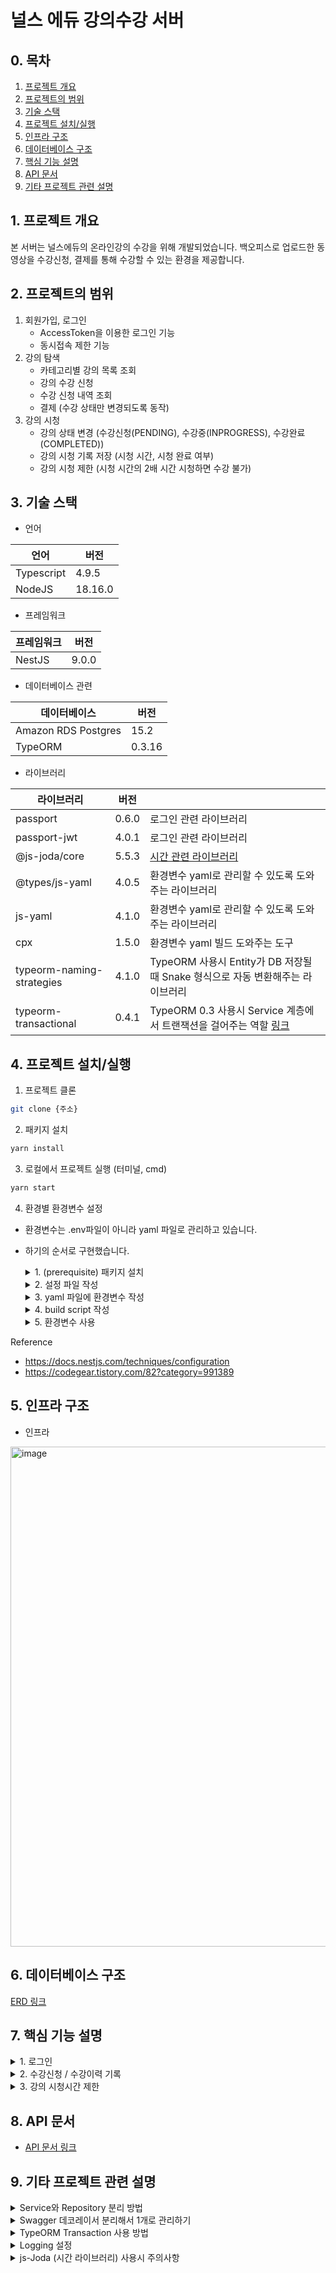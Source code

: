 # 널스 에듀 강의수강 서버

## 0. 목차

1. [프로젝트 개요](#1.-프로젝트-개요)
2. [프로젝트의 범위](#2.-프로젝트의-범위)
3. [기술 스택](#3.-기술-스택)
4. [프로젝트 설치/실행](#4.-프로젝트-설치/실행)
5. [인프라 구조](#5.-인프라-구조)
6. [데이터베이스 구조](#6.-데이터베이스-구조)
7. [핵심 기능 설명](#7.-핵심-기능-설명)
8. [API 문서](#8.-API-문서)
9. [기타 프로젝트 관련 설명](#9.-기타-프로젝트-관련-설명)

<a name="1.-프로젝트-개요"></a>
## 1. 프로젝트 개요
본 서버는 널스에듀의 온라인강의 수강을 위해 개발되었습니다.
백오피스로 업로드한 동영상을 수강신청, 결제를 통해 수강할 수 있는 환경을 제공합니다.

<a name="2.-프로젝트의-범위"></a>
## 2. 프로젝트의 범위

1. 회원가입, 로그인
    - AccessToken을 이용한 로그인 기능
    - 동시접속 제한 기능
2. 강의 탐색
    - 카테고리별 강의 목록 조회
    - 강의 수강 신청
    - 수강 신청 내역 조회
    - 결제 (수강 상태만 변경되도록 동작)
3. 강의 시청
    - 강의 상태 변경 (수강신청(PENDING), 수강중(INPROGRESS), 수강완료(COMPLETED))
    - 강의 시청 기록 저장 (시청 시간, 시청 완료 여부)
    - 강의 시청 제한 (시청 시간의 2배 시간 시청하면 수강 불가)

<a name="3.-기술-스택"></a>
## 3. 기술 스택

- 언어

| 언어         | 버전      |
|------------|---------|
| Typescript | 4.9.5   |
| NodeJS     | 18.16.0 |

- 프레임워크

| 프레임워크   | 버전    |
|---------|-------|
| NestJS  | 9.0.0 |

- 데이터베이스 관련

| 데이터베이스              | 버전     |
|---------------------|--------|
| Amazon RDS Postgres | 15.2   |
| TypeORM             | 0.3.16 |

- 라이브러리

| 라이브러리                     | 버전    |                                                                                                   |
|---------------------------|-------|---------------------------------------------------------------------------------------------------|
| passport                  | 0.6.0 | 로그인 관련 라이브러리                                                                                      |
| passport-jwt              | 4.0.1 | 로그인 관련 라이브러리                                                                                      |
| @js-joda/core             | 5.5.3 | [시간 관련 라이브러리](https://jojoldu.tistory.com/600)                                                    |
| @types/js-yaml            | 4.0.5 | 환경변수 yaml로 관리할 수 있도록 도와주는 라이브러리                                                                   |
| js-yaml                   | 4.1.0 | 환경변수 yaml로 관리할 수 있도록 도와주는 라이브러리                                                                   |
| cpx                       | 1.5.0 | 환경변수 yaml 빌드 도와주는 도구                                                                              |
| typeorm-naming-strategies | 4.1.0 | TypeORM 사용시 Entity가 DB 저장될때 Snake 형식으로 자동 변환해주는 라이브러리                                             |
| typeorm-transactional     | 0.4.1 | TypeORM 0.3 사용시 Service 계층에서 트랜잭션을 걸어주는 역할 [링크](https://github.com/Aliheym/typeorm-transactional) |

<a name="4.-프로젝트-설치/실행"></a>
## 4. 프로젝트 설치/실행

1. 프로젝트 클론

```bash
git clone {주소}
```

2. 패키지 설치

```bash
yarn install
```

3. 로컬에서 프로젝트 실행 (터미널, cmd)

```bash
yarn start
```

4. 환경별 환경변수 설정
- 환경변수는 .env파일이 아니라 yaml 파일로 관리하고 있습니다.
- 하기의 순서로 구현했습니다.

    <details>
    <summary> 1. (prerequisite) 패키지 설치</summary>

    ```shell
    $ yarn add @nestjs/config
    $ yarn add js-yaml
    $ yarn add @types/js-yaml --dev
    $ yarn add cpx # 파일 copy 도구
    ```
    </details>

    <details>
    <summary> 2. 설정 파일 작성 </summary>

    - config 설정 ./config/configuration.ts에 위치
        - 환경변수는 process.env.ENV로 관리
        - 환경변수는 local, test, prod로 구분

    ```typescript
    import { readFileSync } from 'fs';
    import * as yaml from 'js-yaml';
    import { join } from 'path';
    
    const env = process.env.ENV || 'local'; // 로컬, 운영, 개발 등 환경변수 분기 부분 
    const YAML_CONFIG_FILENAME = `config.${env}.yaml`;
    
    export default () => {
      return yaml.load(
        readFileSync(join(__dirname, YAML_CONFIG_FILENAME), 'utf8'),
      ) as Record<string, any>;
    };
    ```
    </details>

    <details>
    <summary> 3. yaml 파일에 환경변수 작성 </summary>

    - yaml 파일은 ./config/config.{env}.yaml에 위치
    - 아래의 예시는 config.local.yaml 파일
    ```yaml
    env: local
    
    service:
      name: 'nurseedu-backend'
    
    http:
      host: 'localhost'
    port: 3000
    
    jwt: # 토큰 관련 설정
    accessToken:
      secret: 'devcamp'
    expiresIn: '14d'
    
    db: # DB 관련 설정
    postgres:
      type: 'postgres'
    host: 'host'
    port: 5432
    databaseName: 'postgres'
    username: 'postgres'
    password: 'nurseedu'
    schema: 'nurse_edu'
    synchronize: false # DB 스키마 자동 동기화 옵션 (프로덕션에서는 절때로 false)
    logging: true # SQL 로깅 옵션
    connectTimeout: 30000 # 30s connection timeout
    queryTimeout: 10000 # 10s query timeout
    ```
    </details>

    <details>
    <summary> 4. build script 작성 </summary>

    - package.json
    ```json
    // dist 디렉토리에 yaml 파일 복사 명령
    "copy-files": "cpx \"config/*.yaml\" dist/config/",
    "prebuild": "rimraf dist",
    "build": "yarn run copy-files && nest build",
    "format": "prettier --write \"src/**/*.ts\" \"test/**/*.ts\"",
    "start": "yarn run copy-files && nest start",
    "start:dev": "yarn run copy-files && nest start --watch",
    
    ```
    - nest-cli.json
        - nest bulld 시 dist 디렉토리 삭제, 생성이 자동입니다.
        - cpx를 사용해서 yaml 파일을 복사했는데 dist 디렉토리를 삭제하고 생성하며 파일이 사라지는 문제가 있었습니다.
        - 아래 옵션을 false로 입력하고  `"prebuild": "rimraf dist",` 스크립트로 dist를 수동 삭제하도록 설정했습니다.
    ```json
    "compilerOptions": {
      "deleteOutDir": false
    }
    ```
    </details>

    <details>
    <summary> 5. 환경변수 사용 </summary>

    - 프로젝트 내에서 yaml에 작성한 변수가 필요할때 아래와 같이 사용하면 됩니다.
    ```typescript
    const {
      http: { port },
    } = configuration();
    ```
    </details>

Reference

- https://docs.nestjs.com/techniques/configuration
- https://codegear.tistory.com/82?category=991389

<a name="5.-인프라-구조"></a>
## 5. 인프라 구조

- 인프라

<img width="800" alt="image" src="https://github.com/kingseungil/teamsparta-devcamp-nurseedu/assets/109774037/d5c2aeb6-9404-43bd-afa4-afd2a0cfb528">



<a name="6.-데이터베이스-구조"></a>
## 6. 데이터베이스 구조

[ERD 링크](https://www.erdcloud.com/d/QBZzQTTZMpkwLd2ku)

<a name="7.-핵심-기능-설명"></a>
## 7. 핵심 기능 설명

<details>
<summary>1. 로그인</summary>

- 토큰 정책
  - 로그인 시 AccessToken 발급, 유효기간 14일
  - 토큰 payload
     ```json
     {
         "userId": "devcamp3",
         "email": "devcamp3@naver.com",
         "jti": "dafbd39f-fe6d-48b5-8661-88230f3803d3",
         "iat": 1684892118,
         "exp": 1686101718
      }
    ```
  >로그인
  <br>

  ![image](https://github.com/DevCamp-TeamSparta/nurseedu-backend/assets/109774037/6b68e36f-523c-41c0-ae03-9348359bf26f)

    <br>

- 다른 브라우저, 기기에서 중복 로그인 시 403에러 발생
- 로그인 시 새로운 JTI가 발급되며, 기존의 토큰은 무효화 됩니다.

   <br>  

</details>

<details>
<summary>2. 수강신청 / 수강이력 기록</summary>

- 용어 설명

| DB 테이블명             | 용도                                                                        |
|------------------|---------------------------------------------------------------------------|
| enrolled         | 수강증입니다. 수강 시작일, 강의 만료일, 강의 상태(결제, 수강중, 수강완료, 만료 등등)을 기록합니다.               |
| course           | 수강할 강의 입니다.                                                               |
| lecure           | 수강할 강의 목차의 데이터 (동영상 link, 동영상 제목 ...)                                     |
| enrolled_lecture | 동영상 시청 이력을 기록하기 위한 메타 테이블 (ex. 시청날짜, 시청 시간, 시청 제한)                        |


+ 수강 신청 내역에서 볼 수 있는 상태 [PENDING]
    + 수강신청하면 course와 1:1 관계인 enrolled 테이블 생성합니다.
    + enrolled의 상태는 PENDING으로 생성합니다. (결제가 이루어지면 INPROGRESS 상태로 변하고 수강할 수 있습니다.)
    + 수강신청 시 course의 자식테이블인 lecture 하나하나에 enrolled_lecture 테이블에 생성합니다.

+ 내 강의실에서 볼 수 있는 상태 [INPROGRESS, COMPLETED]
    + 결제 (enrolled 상태가 PENDING -> INPROGESS로 변경) 강의실에서 수강할 수 있는 상태가 됩니다.
    + 수강 진행 (동영상을 마지막 10초까지 다 수강하면 enrolled_lecture의 is_done이 true로 변경, enrolled의 progress_rate가 백분율로 업데이트)
    + 수강 완료 (enrolled의 progress_rate가 100%가 되면 enrolled 상태가 INPROGRESS -> COMPLETED 변경)

</details>

<details>
<summary>3. 강의 시청시간 제한</summary>

- 강의 playtime의 2배까지 시청 가능

>강의 시청시간 제한
<br>

- 강의 시청은 강의의 playtime(초 단위) 2배로 제한합니다.
- 프론트에서 동영상을 재생하면 1분에 한번씩 서버에 요청을 보내서 DB에 시청 시간(total_seen_time / 초 단위)을 기록합니다. (enrolled_lecture 테이블 / total_seen_time)
- 고객이 동영상을 배속으로 시청하면 배속 만큼 곱셈하여 1분 마다 초 DB에 기록합니다. (ex, 1분 만큼 2배속으로 시청 -> 120초가 enrolled_lecture / total_seen_time에 저장)
- <img width="571" alt="스크린샷 2023-05-25 오전 10 49 03" src="https://github.com/DevCamp-TeamSparta/nurseedu-backend/assets/90877864/c05274bf-3fa5-427a-bdd6-202871f21bfa">
- total_seen_time의 시간이 playtime의 2배를 초과하면 can_watch를 false로 변경합니다.
- 강의 시청시간이 playtime의 2배를 초과하면 서버에서는 409에러를 발생시킵니다.
- 프론트에서는 can_watch를 기준으로 강의 시청을 제한합니다.
- (참고) current_seen_time은 1분짜리 동영상에서 몇초까지 봤다를 표현하기 위해 기록합니다. (enrolled_lecture 테이블 / current_seen_time)

</details>


<a name="8.-API-문서"></a>
##  8. API 문서

- [API 문서 링크](https://api.teamsparta-nurseedue.shop/api-docs#/)


<a name="9.-기타-프로젝트-관련-설명"></a>
## 9. 기타 프로젝트 관련 설명

<details>
<summary>Service와 Repository 분리 방법</summary>

- 코드 가독성을 위해서 Service, Repository를 분리하는 것이 장기적으로 좋습니다.
- TypeORM 0.3.x 이하의 버전에서는 아래의 데코레이터로 Repository를 분리해서 사용했지만, 0.3.x 이후로 해당 데코레이터가 depreciated 되었습니다.

```typescript
@EntityRepository(Entity)
```
- 같은 기능을 하는 CustomDecorator를 만들어서 Repository를 분리했습니다.
- [구현 코드](https://github.com/DevCamp-TeamSparta/nurseedu-backend/commit/15a5ac79e2ea89097a937ce7d9470e976baf1a0f#diff-66a9bdeef87e2c27802e288bbf0c2c0830bd7b2bb21920725e5299beaf2c824a)
- [참고 링크](https://blog.naver.com/pjt3591oo/222927333364)

</details>

<details>
<summary>Swagger 데코레이서 분리해서 1개로 관리하기</summary>

- Swagger 데코레이터를 분리해서 관리하면 가독성이 좋아집니다.
- 각 도메인 폴더에 있는..Decorator.ts를 살펴보면 데코레이터를 변수가 있습니다.
- 해당 변수로 다중의 스웨서 데코레이터를 한번에 선언해 사용할 수 있습니다.

```typescript
// Swagger 데코레이터 모음
export const getAllCourseList = () => {
  return applyDecorators(
    ApiOperation({ summary: '강의 코스 목록 조회(전체)' }),
    ApiOkResponse({
      status: 200,
      description: '강의 코스 목록 조회 성공',
      type: [AllCourseListResDto],
    }),
    ApiNotFoundResponse({
      status: 404,
      description: '강의 코스 목록이 존재하지 않습니다.',
      schema: {
        example: {
          statusCode: 404,
          message: '강의 코스 목록이 존재하지 않습니다.',
          error: 'Not Found',
        },
      },
    }),
  );
};

// 컨트롤러
@ApiTags('COURSE')
@Get(':courseId')
@getCourseDetail() // Swagger 변수
async getCourseDetail(
  @Param('courseId') courseId: number,
): Promise<CourseDetailResDto> {
  return await this.courseService.getCourseDetail(courseId);
}
```

</details>

<details>
<summary>TypeORM Transaction 사용 방법</summary>

- Service Layer에서 Transaction을 걸어야 하는 경우를 위해서 라이브러리를 추가했습니다.
- NestJS의 QueryRunner나 EntityManager를 사용해서 Transaction을 걸 수 있지만, 해당 라이브러리를 사용하면 더 가독성 있게 트랜잭션을 사용할 수 있습니다.
- [typeorm-transactional](https://github.com/Aliheym/typeorm-transactional)
- [참고하면 좋은 글](https://www.timegambit.com/blog/solve/handle-transaction)

</details>

<details>
<summary>Logging 설정</summary>

- 미들웨어를 이용한 로깅 설정
    - 개발 편의를 위해서 모든 요청의 대한 log를 심었습니다.
        - 400 에러는 WARN으로
        - 500 에러는 ERROR로 남겼습니다.
    - ![스크린샷 2023-05-24 오후 5 40 50](https://github.com/DevCamp-TeamSparta/nurseedu-backend/assets/90877864/f8488b5c-cfa4-4614-a175-0649ecc8364e)
    - 개발 편의를 위해서 쿼리의 속도 log를 심었습니다.
    - ![스크린샷 2023-05-24 오후 5 38 56](https://github.com/DevCamp-TeamSparta/nurseedu-backend/assets/90877864/3edd5d0d-f421-4f77-8a7c-986b69c1834c)
    - [코드](https://github.com/DevCamp-TeamSparta/nurseedu-backend/commit/6e93be978d0bd10ceddfe9d30925122d9d4f4124)
    - [참고](https://docs.nestjs.com/middleware)

- TypeORM을 이용한 Logging 설정
    - src/database/DatabaseLogger.ts 파일에 Logging format 설정
    - src/app.module.ts 파일에 DatabaseLogger를 사용하도록 설정
    - [참고](https://docs.nestjs.com/recipes/terminus#logging)

```typescript
@Module({
imports: [
TypeOrmModule.forRootAsync({
  useFactory() {
    return {
    synchronize: postgres.synchronize, // Entity 자동으로 DB 동기화 할지 설정
    logger: new DatabaseLogger(), // TypeORM Logger 설정
    namingStrategy: new ConstraintSnakeNamingStrategy(), // TypeORM Entity의 Column명을 snake_case로 변경
    ssl: {
      rejectUnauthorized: false,
    },
    connectTimeoutMS: postgres.connectTimeout, // DB Connection timeout
    extra: {
      statement_timeout: postgres.queryTimeout, // DB query timeout
    },
  };
},
... 생략
export class AppModule {};
```

</details>

<details>
<summary>js-Joda (시간 라이브러리) 사용시 주의사항</summary>

- JS Date().now 를 사용하면 Zone이 적용이 되지 않아서 실시간을 반영하지 못하는 문제가 있었습니다.
- js-joda 라이브러리를 사용하여 해결 [참고](https://jojoldu.tistory.com/600)
- common/util/util-time에 관련 기능을 구현했습니다.
    - LocalDataTimeTransformer.ts : Entity <-> DB 통신할때 Date <-> LocalDateTime 변환 역할
        - ```typescript
        @Column({
          type: 'timestamp',
          transformer: new LocalDateTimeTransformer(), // 엔티티에 선언 필수 
          nullable: false,
          name: 'updated_at',
        })
        updatedAt: LocalDateTime;
      ```
    - DateTimeUtil.ts : LocalDateTime <-> String, Date 변환 유틸 함수 모음
- 주의사항
    - createQueryBuiler에 LocalDataTime 사용시 Data로 변환이 필요합니다.
        - ClassSerializerInterceptor + Dto 변환시 LocalDataTime을 toString으로 변경해야합니다. 본 프로젝트에서는 ClassSerializerInterceptor를 사용하고 있지 않습니다.

</details>
